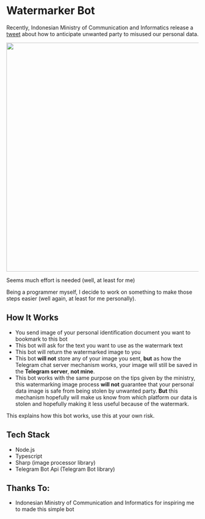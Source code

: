 # Watermarker Bot

Recently, Indonesian Ministry of Communication and Informatics release a <a href="https://twitter.com/kemkominfo/status/1432675008963170308" target="_blank">tweet</a> about how to anticipate unwanted party to misused our personal data.

<p align="center">
  <img src="https://user-images.githubusercontent.com/26041793/131439823-cbf631f9-685e-48d6-b2c2-104899386d7a.jpeg" width="600" height="600">
</p>


Seems much effort is needed (well, at least for me)

Being a programmer myself, I decide to work on something to make those steps easier (well again, at least for me personally).

## How It Works
- You send image of your personal identification document you want to bookmark to this bot
- This bot will ask for the text you want to use as the watermark text
- This bot will return the watermarked image to you
- This bot **will not** store any of your image you sent, **but** as how the Telegram chat server mechanism works, your image will still be saved in the **Telegram server**, **not mine**.
- This bot works with the same purpose on the tips given by the ministry, this watermarking image process **will not** guarantee that your personal data image is safe from being stolen by unwanted party. **But** this mechanism hopefully will make us know from which platform our data is stolen and hopefully making it less useful because of the watermark.

This explains how this bot works, use this at your own risk.

## Tech Stack
- Node.js
- Typescript
- Sharp (image processor library)
- Telegram Bot Api (Telegram Bot library)

## Thanks To:
- Indonesian Ministry of Communication and Informatics for inspiring me to made this simple bot